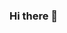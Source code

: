 ### Hi there 👋

<!--
**jhjung1402/jhjung1402** is a ✨ _special_ ✨ repository because its `README.md` (this file) appears on your GitHub profile.

Here are some ideas to get you started:

- 🔭 I’m currently working on ...
- 🌱 I’m currently learning ...
- 👯 I’m looking to collaborate on ...
- 🤔 I’m looking for help with ...
- 💬 Ask me about ...
- 📫 How to reach me: ...
- 😄 Pronouns: ...
- ⚡ Fun fact: ...
-->

<!-- [![Velog's GitHub stats](https://velog-readme-stats.vercel.app/api?name=jhjung1402)](https://github.com/jhjung1402/velog-readme-stats)
![](https://notion-ga.ohwhos.now.sh/collect?tid=G-EL8CPQBJD6&host=github.com&page=/jhjung1402) -->
